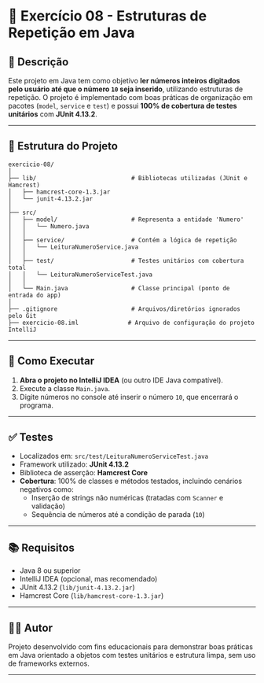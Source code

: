 # 📘 Exercício 08 - Estruturas de Repetição em Java

## 📄 Descrição

Este projeto em Java tem como objetivo **ler números inteiros digitados pelo usuário até que o número `10` seja inserido**, utilizando estruturas de repetição. O projeto é implementado com boas práticas de organização em pacotes (`model`, `service` e `test`) e possui **100% de cobertura de testes unitários** com **JUnit 4.13.2**.

---

## 🧱 Estrutura do Projeto

```
exercicio-08/
│
├── lib/                           # Bibliotecas utilizadas (JUnit e Hamcrest)
│   ├── hamcrest-core-1.3.jar
│   └── junit-4.13.2.jar
│
├── src/
│   ├── model/                     # Representa a entidade 'Numero'
│   │   └── Numero.java
│   │
│   ├── service/                   # Contém a lógica de repetição
│   │   └── LeituraNumeroService.java
│   │
│   ├── test/                      # Testes unitários com cobertura total
│   │   └── LeituraNumeroServiceTest.java
│   │
│   └── Main.java                  # Classe principal (ponto de entrada do app)
│
├── .gitignore                     # Arquivos/diretórios ignorados pelo Git
├── exercicio-08.iml              # Arquivo de configuração do projeto IntelliJ
```

---

## 🚀 Como Executar

1. **Abra o projeto no IntelliJ IDEA** (ou outro IDE Java compatível).
2. Execute a classe `Main.java`.
3. Digite números no console até inserir o número `10`, que encerrará o programa.

---

## ✅ Testes

- Localizados em: `src/test/LeituraNumeroServiceTest.java`
- Framework utilizado: **JUnit 4.13.2**
- Biblioteca de asserção: **Hamcrest Core**
- **Cobertura**: 100% de classes e métodos testados, incluindo cenários negativos como:
    - Inserção de strings não numéricas (tratadas com `Scanner` e validação)
    - Sequência de números até a condição de parada (`10`)

---

## 📚 Requisitos

- Java 8 ou superior
- IntelliJ IDEA (opcional, mas recomendado)
- JUnit 4.13.2 (`lib/junit-4.13.2.jar`)
- Hamcrest Core (`lib/hamcrest-core-1.3.jar`)

---

## 👨‍💻 Autor

Projeto desenvolvido com fins educacionais para demonstrar boas práticas em Java orientado a objetos com testes unitários e estrutura limpa, sem uso de frameworks externos.
****
